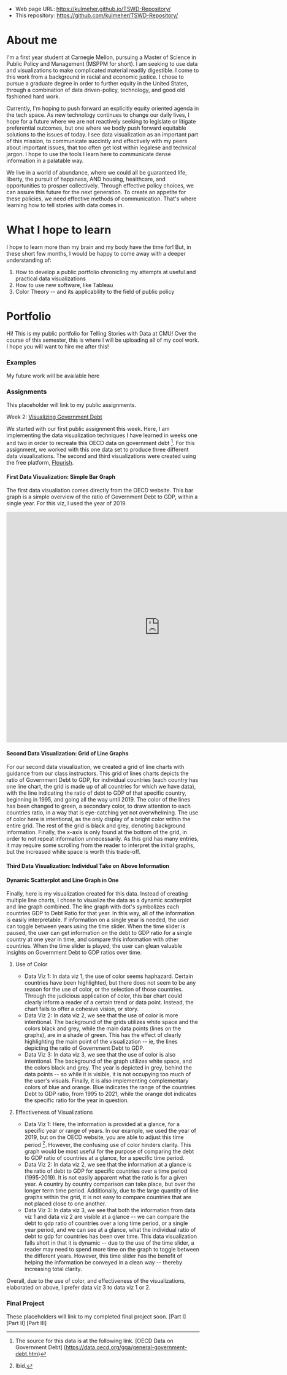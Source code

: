 
- Web page URL: https://kulmeher.github.io/TSWD-Repository/
- This repository: https://github.com/kulmeher/TSWD-Repository/


# About me

I'm a first year student at Carnegie Mellon, pursuing a Master of Science in Public Policy and Management (MSPPM for short). I am seeking to use data and visualizations to make complicated material readily digestible. I come to this work from a background in racial and economic justice. I chose to pursue a graduate degree in order to further equity in the United States, through a combination of data driven-policy, technology, and good old fashioned hard work. 

Currently, I'm hoping to push forward an explicitly equity oriented agenda in the tech space. As new technology continues to change our daily lives, I hope for a future where we are not reactively seeking to legislate or litigate preferential outcomes, but one where we bodly push forward equitable solutions to the issues of today. I see data visualization as an important part of this mission, to communicate succintly and effectively with my peers about important issues, that too often get lost within legalese and technical jargon. I hope to use the tools I learn here to communicate dense information in a palatable way. 

We live in a world of abundance, where we could all be guaranteed life, liberty, the pursuit of happiness, AND housing, healthcare, and opportunities to prosper collectively. Through effective policy choices, we can assure this future for the next generation. To create an appetite for these policies, we need effective methods of communication. That's where learning how to tell stories with data comes in.  


# What I hope to learn
I hope to learn more than my brain and my body have the time for! But, in these short few months, I would be happy to come away with a deeper understanding of: 

1. How to develop a public portfolio chronicling my attempts at useful and practical data visualizations
2. How to use new software, like Tableau
3. Color Theory -- and its applicability to the field of public policy


# Portfolio
Hi! This is my public portfolio for Telling Stories with Data at CMU! Over the course of this semester, this is where I will be uploading all of my cool work. I hope you will want to hire me after this! 

### Examples 
My future work will be available here

### Assignments
This placeholder will link to my public assignments. 

Week 2: [Visualizing Government Debt](https://github.com/kulmeher/TSWD-Repository/blob/d3fa40e2766aea963503fc5c6ce0a1d0f788ad45/visualizing-government-debt.md)

We started with our first public assignment this week. Here, I am implementing the data visualization techniques I have learned in weeks one and two in order to recreate this OECD data on government debt [^1]. For this assignment, we worked with this one data set to produce three different data visualizations. The second and third visualizations were created using the free platform, [Flourish](https://flourish.studio/index.html).  

#### First Data Visualization: Simple Bar Graph

The first data visualiation comes directly from the OECD website. This bar graph is a simple overview of the ratio of Government Debt to GDP, within a single year. For this viz, I used the year of 2019. 

<iframe src="https://data.oecd.org/chart/6Y2P" width="800" height="600" style="border: 0" mozallowfullscreen="true" webkitallowfullscreen="true" allowfullscreen="true">OECD Chart: General government debt, Total, % of GDP, Annual, 2019</iframe>

#### Second Data Visualization: Grid of Line Graphs 

For our second data visualization, we created a grid of line charts with guidance from our class instructors. This grid of lines charts depicts the ratio of Government Debt to GDP, for individual countries (each country has one line chart, the grid is made up of all countries for which we have data), with the line indicating the ratio of debt to GDP of that specific country, beginning in 1995, and going all the way until 2019. The color of the lines has been changed to green, a secondary color, to draw attention to each countries ratio, in a way that is eye-catching yet not overwhelming. The use of color here is intentional, as the only display of a bright color within the entire grid. The rest of the grid is black and grey, denoting background information. Finally, the x-axis is only found at the bottom of the grid, in order to not repeat information unnecessarily. As this grid has many entries, it may require some scrolling from the reader to interpret the initial graphs, but the increased white space is worth this trade-off. 

<div class="flourish-embed flourish-chart" data-src="visualisation/12596184"><script src="https://public.flourish.studio/resources/embed.js"></script></div>

#### Third Data Visualization: Individual Take on Above Information
#### Dynamic Scatterplot and Line Graph in One

Finally, here is my visualization created for this data. Instead of creating multiple line charts, I chose to visualize the data as a dynamic scatterplot and line graph combined. The line graph with dot's symbolizes each countries GDP to Debt Ratio for that year. In this way, all of the information is easily interpretable. If information on a single year is needed, the user can toggle between years using the time slider. When the time slider is paused, the user can get information on the debt to GDP ratio for a single country at one year in time, and compare this information with other countries. When the time slider is played, the user can glean valuable insights on Government Debt to GDP ratios over time.  

<div class="flourish-embed flourish-scatter" data-src="visualisation/12596419"><script src="https://public.flourish.studio/resources/embed.js"></script></div>

1. Use of Color
   - Data Viz 1: In data viz 1, the use of color seems haphazard. Certain countries have been highlighted, but there does not seem to be any reason for the use of color, or the selection of those countries. Through the judicious application of color, this bar chart could clearly inform a reader of a certain trend or data point. Instead, the chart fails to offer a cohesive vision, or story. 
   - Data Viz 2: In data viz 2, we see that the use of color is more intentional. The background of the grids utilizes white space and the colors black and grey, while the main data points (lines on the graphs), are in a shade of green. This has the effect of clearly highlighting the main point of the visualization -- ie, the lines depicting the ratio of Government Debt to GDP. 
   - Data Viz 3: In data viz 3, we see that the use of color is also intentional. The background of the graph utilizes white space, and the colors black and grey. The year is depicted in grey, behind the data points -- so while it is visible, it is not occupying too much of the user's visuals. Finally, it is also implementing complementary colors of blue and orange. Blue indicates the range of the countries Debt to GDP ratio, from 1995 to 2021, while the orange dot indicates the specific ratio for the year in question. 

2. Effectiveness of Visualizations
   - Data Viz 1: Here, the information is provided at a glance, for a specific year or range of years. In our example, we used the year of 2019, but on the OECD website, you are able to adjust this time period [^2]. However, the confusing use of color hinders clarity. This graph would be most useful for the purpose of comparing the debt to GDP ratio of countries at a glance, for a specific time period. 
   - Data Viz 2: In data viz 2, we see that the information at a glance is the ratio of debt to GDP for specific countries over a time period (1995-2019). It is not easily apparent what the ratio is for a given year. A country by country comparison can take place, but over the longer term time period. Additionally, due to the large quantity of line graphs within the grid, it is not easy to compare countries that are not placed close to one another.
   - Data Viz 3: In data viz 3, we see that both the information from data viz 1 and data viz 2 are visible at a glance -- we can compare the debt to gdp ratio of countries over a long time period, or a single year period, and we can see at a glance, what the individual ratio of debt to gdp for countries has been over time. This data visualization falls short in that it is dynamic -- due to the use of the time slider, a reader may need to spend more time on the graph to toggle between the different years. However, this time slider has the benefit of helping the information be conveyed in a clean way -- thereby increasing total clarity. 

Overall, due to the use of color, and effectiveness of the visualizations, elaborated on above, I prefer data viz 3 to data viz 1 or 2. 

[^1]: The source for this data is at the following link. [OECD Data on Government Debt] (https://data.oecd.org/gga/general-government-debt.htm) 
[^2]: Ibid. 


### Final Project
These placeholders will link to my completed final project soon. 
[Part I]
[Part II]
[Part III]
